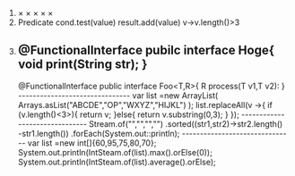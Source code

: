 1.  ×   ×   ×   ×   ×   
2.  <T> Predicate<T> cond.test(value) result.add(value) v->v.length()>3
3.  @FunctionalInterface
    pubilc interface Hoge{
        void print(String str);
    }
    -------------------------------
    @FunctionalInterface
    public interface Foo<T,R>{
        R process(T v1,T v2):
    }
        -------------------------------
    var list =new ArrayList<String>(
        Arrays.asList("ABCDE","OP","WXYZ","HIJKL")
    );
    list.replaceAll(v ->{
        if (v.length()<3>){
            return v;
        }else{
            return v.substring(0,3);
        }
    });
        -------------------------------
    Stream.of("","","","")
        .sorted((str1,str2)->str2.length() -str1.length())
        .forEach(System.out::println);
        -------------------------------
    var list =new int[]{60,95,75,80,70};
    System.out.println(IntSteam.of(list).max().orElse(0));
    System.out.println(IntSteam.of(list).average().orElse);
    
